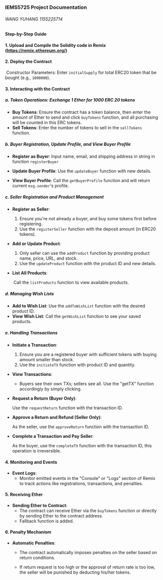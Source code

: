 ### IEMS5725 Project Documentation

###### WANG YUHANG 1155225714

#### Step-by-Step Guide

#### 1. Upload and Compile the Solidity code in Remix (https://remix.ethereum.org/)

#### 2. Deploy the Contract

​	Constructor Parameters: Enter `initialSupply` for total ERC20 token that be bought (e.g., `1000000`).

#### 3. Interacting with the Contract

##### a. **Token Operations**: Exchange 1 Ether for 1000 ERC 20 tokens

- **Buy Tokens**: Ensure the contract has a token balance, then enter the amount of Ether to send and click `buyTokens` function, and all purchasing will be counted in this ERC tokens.
- **Sell Tokens**: Enter the number of tokens to sell in the `sellTokens` function.

##### b. Buyer Registration, Update Profile, and View Buyer Profile

- **Register as Buyer**: Input name, email, and shipping address in string in function `registerBuyer`
  
- **Update Buyer Profile**: Use the `updateBuyer` function with new details.
  
- **View Buyer Profile**: Call the `getBuyerProfile` function and will return current `msg.sender`'s profile.

##### c. **Seller Registration and Product Management**

- **Register as Seller**:
  
  1. Ensure you're not already a buyer, and buy some tokens first before registering.
  3. Use the `registerSeller` function with the deposit amount (in ERC20 tokens).
  
- **Add or Update Product**:
  
  1. Only seller can use the `addProduct` function by providing product name, price, URL, and stock.
  2. Use the `updateProduct` function with the product ID and new details.

- **List All Products**:
  
  ​	Call the `listProducts` function to view available products. 

##### d. **Managing Wish Lists**

- **Add to Wish List**: Use the `addToWishList` function with the desired product ID.
- **View Wish List**: Call the `getWishList` function to see your saved products.

##### e. **Handling Transactions**

- **Initiate a Transaction**:
  
  1. Ensure you are a registered buyer with sufficient tokens with buying amount smaller than stock.
  2. Use the `initiateTX` function with product ID and quantity.

- **View Transactions**:
  - Buyers see their own TXs; sellers see all. Use the "getTX" function accordingly by simply clicking.

- **Request a Return (Buyer Only)**:
  
  Use the `requestReturn` function with the transaction ID.

- **Approve a Return and Refund (Seller Only)**:
  
  As the seller, use the `approveReturn` function with the transaction ID.

- **Complete a Transaction and Pay Seller**:
  
  As the buyer, use the `completeTX` function with the transaction ID, this operation is irreversible.

#### 4. Monitoring and Events

- **Event Logs**:
  - Monitor emitted events in the "Console" or "Logs" section of Remix to track actions like registrations, transactions, and penalties.

#### 5. Receiving Ether

- **Sending Ether to Contract**:
  - The contract can receive Ether via the `buyTokens` function or directly by sending Ether to the contract address.
  - Fallback function is added.

#### 6. Penalty Mechanism

- **Automatic Penalties**:
  
  - The contract automatically imposes penalties on the seller based on return conditions.
  
  - If return request is too high or the approval of return rate is too low, the seller will be punished by deducting his/her tokens.
  
    

